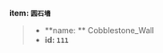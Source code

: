 <!-- BEGIN_AUTOGEN: do NOT edit in this block -->

**item: `圆石墙`**

> * **name: ** Cobblestone_Wall
> * **id: `111`**

<!-- END_AUTOGEN-->
